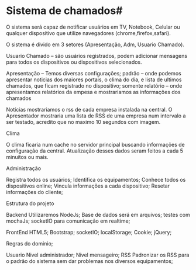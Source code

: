 # Sistema de chamados#

O sistema será capaz de notificar usuários em TV, Notebook, Celular ou qualquer dispositivo que utilize navegadores (chrome,firefox,safari).

O sistema é divido em 3 setores (Apresentação, Adm, Usuario Chamado).


Usuario Chamado – são usuários registrados, podem adicionar mensagens para todos os dispositivos ou dispositivos selecionados.

Apresentação – Temos diversas configurações;
padrão – onde podemos apresentar noticias dos maiores portais, o clima do dia, e lista de ultimos chamados, que ficam registrado no dispositivo;
somente relatório – onde apresentamos relatórios da empesa e mostrariamos as informações dos chamados

Notícias 
mostrariamos o rss de cada empresa instalada na central.
O Apresentador mostraria uma lista de RSS de uma empresa num intervalo a ser testado, acredito que no maximo 10 segundos com imagem.

Clima

O clima ficaria num cache no servidor principal buscando informações de configuração da central.
Atualização desses dados seram feitos a cada 5 minuitos ou mais.


 Administração

Registra todos os usuários;
Identifica os equipamentos;
Conhece todos os dispositivos online;
Vincula informações a cada dispositivo;
Resetar informações do cliente;

Estrutura do projeto

Backend
Utilizaremos NodeJs;
Base de dados será em arquivos;
testes com mochaJs;
socketIO para comunicação em realtime;

FrontEnd
HTML5;
Bootstrap;
socketIO;
localStorage;
Cookie;
jQuery;

Regras do dominio;

Usuario
Nivel administrador;
Nivel mensageiro;
RSS
	Padronizar os RSS para o padrão do sistema sem dar problemas nos diversos equipamentos;